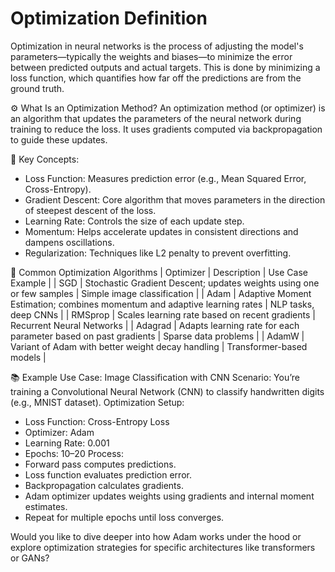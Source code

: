 # Optimization Definition

Optimization in neural networks is the process of adjusting the model's parameters—typically the weights and biases—to minimize the error between predicted outputs and actual targets. This is done by minimizing a loss function, which quantifies how far off the predictions are from the ground truth.

⚙️ What Is an Optimization Method?
An optimization method (or optimizer) is an algorithm that updates the parameters of the neural network during training to reduce the loss. It uses gradients computed via backpropagation to guide these updates.

🔑 Key Concepts:

- Loss Function: Measures prediction error (e.g., Mean Squared Error, Cross-Entropy).
- Gradient Descent: Core algorithm that moves parameters in the direction of steepest descent of the loss.
- Learning Rate: Controls the size of each update step.
- Momentum: Helps accelerate updates in consistent directions and dampens oscillations.
- Regularization: Techniques like L2 penalty to prevent overfitting.

🚀 Common Optimization Algorithms
| Optimizer | Description | Use Case Example |
| SGD | Stochastic Gradient Descent; updates weights using one or few samples | Simple image classification |
| Adam | Adaptive Moment Estimation; combines momentum and adaptive learning rates | NLP tasks, deep CNNs |
| RMSprop | Scales learning rate based on recent gradients | Recurrent Neural Networks |
| Adagrad | Adapts learning rate for each parameter based on past gradients | Sparse data problems |
| AdamW | Variant of Adam with better weight decay handling | Transformer-based models |

📚 Example Use Case: Image Classification with CNN
Scenario:
You’re training a Convolutional Neural Network (CNN) to classify handwritten digits (e.g., MNIST dataset).
Optimization Setup:

- Loss Function: Cross-Entropy Loss
- Optimizer: Adam
- Learning Rate: 0.001
- Epochs: 10–20
  Process:
- Forward pass computes predictions.
- Loss function evaluates prediction error.
- Backpropagation calculates gradients.
- Adam optimizer updates weights using gradients and internal moment estimates.
- Repeat for multiple epochs until loss converges.

Would you like to dive deeper into how Adam works under the hood or explore optimization strategies for specific architectures like transformers or GANs?
